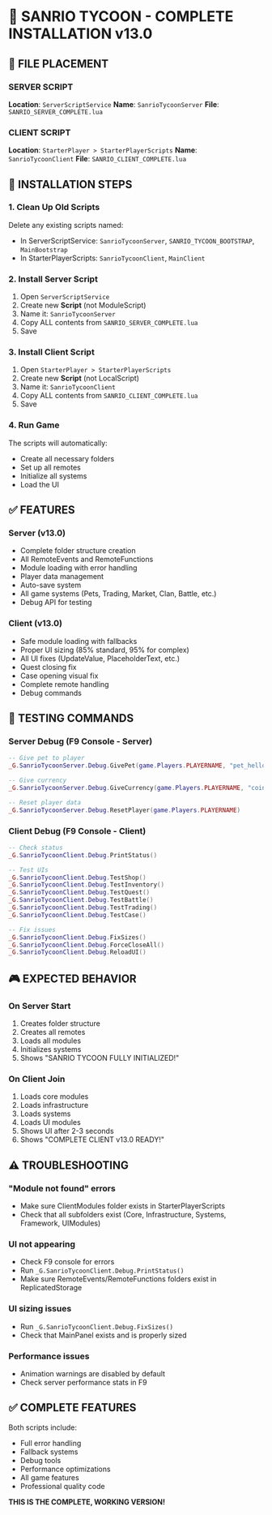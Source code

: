 # 🎯 SANRIO TYCOON - COMPLETE INSTALLATION v13.0

## 📁 FILE PLACEMENT

### SERVER SCRIPT
**Location**: `ServerScriptService`
**Name**: `SanrioTycoonServer`
**File**: `SANRIO_SERVER_COMPLETE.lua`

### CLIENT SCRIPT  
**Location**: `StarterPlayer > StarterPlayerScripts`
**Name**: `SanrioTycoonClient`
**File**: `SANRIO_CLIENT_COMPLETE.lua`

## 🚀 INSTALLATION STEPS

### 1. Clean Up Old Scripts
Delete any existing scripts named:
- In ServerScriptService: `SanrioTycoonServer`, `SANRIO_TYCOON_BOOTSTRAP`, `MainBootstrap`
- In StarterPlayerScripts: `SanrioTycoonClient`, `MainClient`

### 2. Install Server Script
1. Open `ServerScriptService`
2. Create new **Script** (not ModuleScript)
3. Name it: `SanrioTycoonServer`
4. Copy ALL contents from `SANRIO_SERVER_COMPLETE.lua`
5. Save

### 3. Install Client Script
1. Open `StarterPlayer > StarterPlayerScripts`
2. Create new **Script** (not LocalScript)
3. Name it: `SanrioTycoonClient`
4. Copy ALL contents from `SANRIO_CLIENT_COMPLETE.lua`
5. Save

### 4. Run Game
The scripts will automatically:
- Create all necessary folders
- Set up all remotes
- Initialize all systems
- Load the UI

## ✅ FEATURES

### Server (v13.0)
- Complete folder structure creation
- All RemoteEvents and RemoteFunctions
- Module loading with error handling
- Player data management
- Auto-save system
- All game systems (Pets, Trading, Market, Clan, Battle, etc.)
- Debug API for testing

### Client (v13.0)
- Safe module loading with fallbacks
- Proper UI sizing (85% standard, 95% for complex)
- All UI fixes (UpdateValue, PlaceholderText, etc.)
- Quest closing fix
- Case opening visual fix
- Complete remote handling
- Debug commands

## 🧪 TESTING COMMANDS

### Server Debug (F9 Console - Server)
```lua
-- Give pet to player
_G.SanrioTycoonServer.Debug.GivePet(game.Players.PLAYERNAME, "pet_hello_kitty_1")

-- Give currency
_G.SanrioTycoonServer.Debug.GiveCurrency(game.Players.PLAYERNAME, "coins", 10000)

-- Reset player data
_G.SanrioTycoonServer.Debug.ResetPlayer(game.Players.PLAYERNAME)
```

### Client Debug (F9 Console - Client)
```lua
-- Check status
_G.SanrioTycoonClient.Debug.PrintStatus()

-- Test UIs
_G.SanrioTycoonClient.Debug.TestShop()
_G.SanrioTycoonClient.Debug.TestInventory()
_G.SanrioTycoonClient.Debug.TestQuest()
_G.SanrioTycoonClient.Debug.TestBattle()
_G.SanrioTycoonClient.Debug.TestTrading()
_G.SanrioTycoonClient.Debug.TestCase()

-- Fix issues
_G.SanrioTycoonClient.Debug.FixSizes()
_G.SanrioTycoonClient.Debug.ForceCloseAll()
_G.SanrioTycoonClient.Debug.ReloadUI()
```

## 🎮 EXPECTED BEHAVIOR

### On Server Start
1. Creates folder structure
2. Creates all remotes
3. Loads all modules
4. Initializes systems
5. Shows "SANRIO TYCOON FULLY INITIALIZED!"

### On Client Join
1. Loads core modules
2. Loads infrastructure
3. Loads systems
4. Loads UI modules
5. Shows UI after 2-3 seconds
6. Shows "COMPLETE CLIENT v13.0 READY!"

## ⚠️ TROUBLESHOOTING

### "Module not found" errors
- Make sure ClientModules folder exists in StarterPlayerScripts
- Check that all subfolders exist (Core, Infrastructure, Systems, Framework, UIModules)

### UI not appearing
- Check F9 console for errors
- Run `_G.SanrioTycoonClient.Debug.PrintStatus()`
- Make sure RemoteEvents/RemoteFunctions folders exist in ReplicatedStorage

### UI sizing issues
- Run `_G.SanrioTycoonClient.Debug.FixSizes()`
- Check that MainPanel exists and is properly sized

### Performance issues
- Animation warnings are disabled by default
- Check server performance stats in F9

## ✅ COMPLETE FEATURES

Both scripts include:
- Full error handling
- Fallback systems
- Debug tools
- Performance optimizations
- All game features
- Professional quality code

**THIS IS THE COMPLETE, WORKING VERSION!**